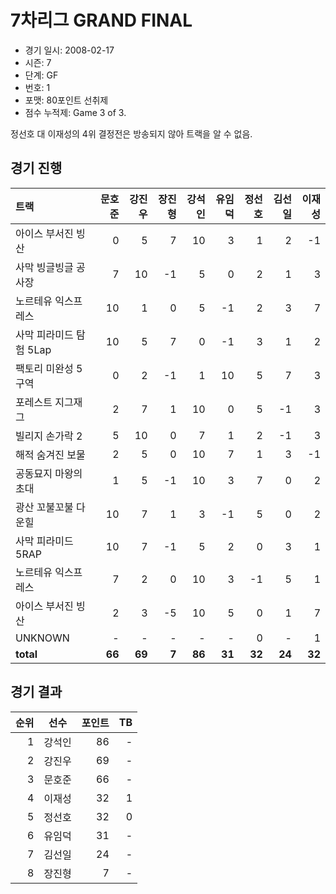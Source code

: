 # 7차리그 GRAND FINAL

- 경기 일시: 2008-02-17
- 시즌: 7
- 단계: GF
- 번호: 1
- 포맷: 80포인트 선취제
- 점수 누적제: Game 3 of 3.



정선호 대 이재성의 4위 결정전은 방송되지 않아 트랙을 알 수 없음.

## 경기 진행

| 트랙 | 문호준 | 강진우 | 장진형 | 강석인 | 유임덕 | 정선호 | 김선일 | 이재성 |
|:---|---:|---:|---:|---:|---:|---:|---:|---:|
| 아이스 부서진 빙산 | 0 | 5 | 7 | 10 | 3 | 1 | 2 | -1 |
| 사막 빙글빙글 공사장 | 7 | 10 | -1 | 5 | 0 | 2 | 1 | 3 |
| 노르테유 익스프레스 | 10 | 1 | 0 | 5 | -1 | 2 | 3 | 7 |
| 사막 피라미드 탐험 5Lap | 10 | 5 | 7 | 0 | -1 | 3 | 1 | 2 |
| 팩토리 미완성 5구역 | 0 | 2 | -1 | 1 | 10 | 5 | 7 | 3 |
| 포레스트 지그재그 | 2 | 7 | 1 | 10 | 0 | 5 | -1 | 3 |
| 빌리지 손가락 2 | 5 | 10 | 0 | 7 | 1 | 2 | -1 | 3 |
| 해적 숨겨진 보물 | 2 | 5 | 0 | 10 | 7 | 1 | 3 | -1 |
| 공동묘지 마왕의 초대 | 1 | 5 | -1 | 10 | 3 | 7 | 0 | 2 |
| 광산 꼬불꼬불 다운힐 | 10 | 7 | 1 | 3 | -1 | 5 | 0 | 2 |
| 사막 피라미드 5RAP | 10 | 7 | -1 | 5 | 2 | 0 | 3 | 1 |
| 노르테유 익스프레스 | 7 | 2 | 0 | 10 | 3 | -1 | 5 | 1 |
| 아이스 부서진 빙산 | 2 | 3 | -5 | 10 | 5 | 0 | 1 | 7 |
| UNKNOWN | - | - | - | - | - | 0 | - | 1 |
| __total__ | __66__ | __69__ | __7__ | __86__ | __31__ | __32__ | __24__ | __32__ |




## 경기 결과

| 순위 | 선수 | 포인트 | TB |
|---:|:---:|---:|---:|
| 1 | 강석인 | 86 | - |
| 2 | 강진우 | 69 | - |
| 3 | 문호준 | 66 | - |
| 4 | 이재성 | 32 | 1 |
| 5 | 정선호 | 32 | 0 |
| 6 | 유임덕 | 31 | - |
| 7 | 김선일 | 24 | - |
| 8 | 장진형 | 7 | - |


